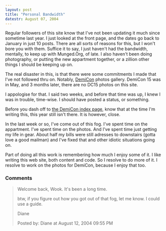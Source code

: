 ```yaml
---
layout: post
title: "Personal Bandwidth"
datestr: August 07, 2004
---
```


Regular followers of this site know that I've not been updating it much since sometime last year.  I just looked at the front page, and the dates go back to January in just 10 posts.  There are all sorts of reasons for this, but I won't bore you with them.  Suffice it to say, I just haven't had the bandwidth, mentally, to keep up with Munged.Org, of late.  I also haven't been doing photography, or putting the new appartment together, or a zillion other things I should be keeping up on.

The real disaster in this, is that there were some commitments I made that I've not followed thru on. Notably, <a href="http://www.demicon.org/" title="DemiCon Web Site">DemiCon</a> photos gallery.  DemiCon 15 was in May, and 3 months later, there are no DC15 photos on this site.

I appologise for that.  I said two weeks, and before that time was up, I knew I was in trouble, time-wise.  I should have posted a status, or something.

Before you dash off to <a href="http://www.demicon.org/" title="Munged.Org DemiCon Galleries">the DemiCon index page</a>, know that at the time I'm writing this, this year still isn't there.  It is however, close.

In the last week or so, I've come out of this fog. I've spent time on the appartment. I've spent time on the photos.  And I've spent time just getting my life in gear.  About half my bills were still adresses to downstairs (gotta love a good mailman) and I've fixed that and other idiotic situations going on.

Part of doing all this work is remembering how much I enjoy some of it.  I like writing this web site, both content and code.  So I resolve to do more of it.  I resolve to work on the photos for DemiCon, because I enjoy that too.

### Comments

<blockquote>
Welcome back, Wook. It's been a long time.

btw, if you figure out how you got out of that fog, let me know. I could use a guide.

Diane
<div class="comment-meta">Posted by: Diane at August 12, 2004 09:55 PM</div> </blockquote>

